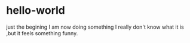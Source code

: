 hello-world
===========

just the begining
I am now doing something I really don't know what it is ,but it feels something funny.
